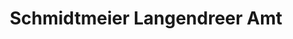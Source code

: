 ---
title: "Schmidtmeier Langendreer Amt"
url: /bochum/schmidtmeier-langendreer-amt/
shop: Bäckerei
---
